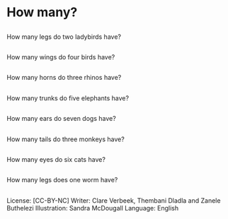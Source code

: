 # How many?

##
How many legs do two
ladybirds have?

##
How many wings do
four birds have?

##
How many horns do
three rhinos have?

##
How many trunks do
five elephants have?

##
How many ears do
seven dogs have?

##
How many tails do
three monkeys have?

##
How many eyes do six
cats have?

##
How many legs does
one worm have?

##
License: [CC-BY-NC]
Writer: Clare Verbeek, Thembani Dladla and Zanele Buthelezi
Illustration: Sandra McDougall
Language: English

